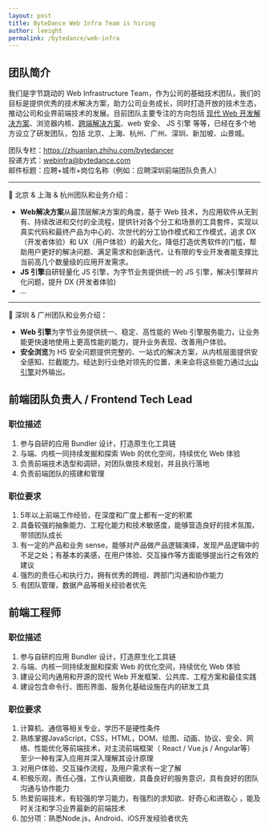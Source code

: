 ```yaml
---
layout: post
title: ByteDance Web Infra Team is hiring
author: leeight
permalink: /bytedance/web-infra
---
```


## 团队简介

我们是字节跳动的 Web Infrastructure Team，作为公司的基础技术团队，我们的目标是提供优秀的技术解决方案，助力公司业务成长，同时打造开放的技术生态，推动公司和业界前端技术的发展。目前团队主要专注的方向包括 [现代 Web 开发解决方案](https://zhuanlan.zhihu.com/p/88616149)、浏览器内核、[跨端解决方案](https://tzxhy.github.io/2020/02/19/%E5%85%B3%E4%BA%8E%E8%B7%A8%E7%AB%AF%E6%96%B9%E6%A1%88%E7%9A%84%E8%B0%83%E7%A0%94/)、web 安全、 JS 引擎 等等，已经在多个地方设立了研发团队，包括 北京、上海、杭州、广州、深圳、新加坡、山景城。

团队专栏：<https://zhuanlan.zhihu.com/bytedancer>  
投递方式：<webinfra@bytedance.com>  
邮件标题：应聘+城市+岗位名称（例如：应聘深圳前端团队负责人）

---

📖 北京 & 上海 & 杭州团队和业务介绍：

* **Web解决方案**从最顶层解决方案的角度，基于 Web 技术，为应用软件从无到有、持续改进和交付的全流程，提供针对各个分工和场景的工具套件，实现以真实代码和最终产品为中心的、次世代的分工协作模式和工作模式，追求 DX（开发者体验）和 UX（用户体验）的最大化，降低打造优秀软件的门槛，帮助用户更好的解决问题、满足需求和创新迭代，让有限的专业开发者能支撑比当前高几个数量级的应用开发需求。
* **JS 引擎**自研轻量化 JS 引擎，为字节业务提供统一的 JS 引擎，解决引擎碎片化问题，提升 DX (开发者体验)
* ...

---

📖 深圳 & 广州团队和业务介绍：
* **Web 引擎**为字节业务提供统一、稳定、高性能的 Web 引擎服务能力，让业务能更快速地使用上更高性能的能力，提升业务表现、改善用户体验。
* **安全浏览**为 H5 安全问题提供完整的、一站式的解决方案，从内核层面提供安全感知、拦截能力。经达到行业绝对领先的位置，未来会将这些能力通过[火山引擎](https://www.volcengine.cn/)对外输出。


## 前端团队负责人 / Frontend Tech Lead

### 职位描述

1. 参与自研的应用 Bundler 设计，打造原生化工具链
2. 与端、内核一同持续发掘和探索 Web 的优化空间，持续优化 Web 体验
3. 负责前端技术选型和调研，对团队做技术规划，并且执行落地
4. 负责前端团队的搭建和管理

### 职位要求

1. 5年以上前端工作经验，在深度和广度上都有一定的积累
2. 具备较强的抽象能力、工程化能力和技术敏感度，能够营造良好的技术氛围，带领团队成长
3. 有一定的产品和业务 sense，能够对产品做产品逻辑演绎，发现产品逻辑中的不足之处；有基本的美感，在用户体验、交互操作等方面能够提出行之有效的建议
4. 强烈的责任心和执行力，拥有优秀的跨组、跨部门沟通和协作能力
5. 有团队管理，数据产品等相关经验者优先

## 前端工程师

### 职位描述

1. 参与自研的应用 Bundler 设计，打造原生化工具链
2. 与端、内核一同持续发掘和探索 Web 的优化空间，持续优化 Web 体验
3. 建设公司内通用和开源的现代 Web 开发框架、公共库、工程方案和最佳实践
4. 建设包含命令行、图形界面、服务化基础设施在内的研发工具

### 职位要求

1. 计算机、通信等相关专业，学历不是硬性条件
2. 熟练掌握JavaScript，CSS，HTML，DOM、绘图、动画、协议、安全、网络、性能优化等前端技术，对主流前端框架（ React / Vue.js / Angular等）至少一种有深入应用并深入理解其设计原理
3. 对用户体验、交互操作流程，及用户需求有一定了解
4. 积极乐观，责任心强，工作认真细致，具备良好的服务意识，具有良好的团队沟通与协作能力
5. 热爱前端技术，有较强的学习能力，有强烈的求知欲、好奇心和进取心 ，能及时关注和学习业界最新的前端技术
6. 加分项：熟悉Node.js，Android、iOS开发经验者优先
